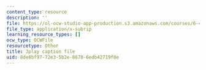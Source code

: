 ```yaml
---
content_type: resource
description: ''
file: https://ol-ocw-studio-app-production.s3.amazonaws.com/courses/6-451-principles-of-digital-communication-ii-spring-2005/8de8bf9772e35b2e86786edb42719f8e_HwGd1CPfIYk.vtt
file_type: application/x-subrip
learning_resource_types: []
ocw_type: OCWFile
resourcetype: Other
title: 3play caption file
uid: 8de8bf97-72e3-5b2e-8678-6edb42719f8e
---
```

